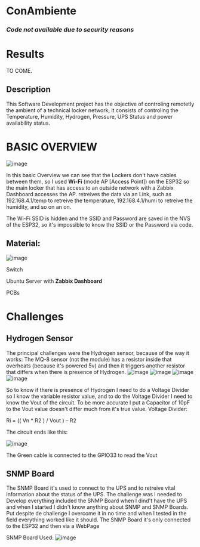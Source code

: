 # ConAmbiente
### ***Code not available due to security reasons***
# Results
TO COME.


## Description
This Software Development project has the objective of controling remotetly the ambient of a technical locker network, it consists of controling the Temperature, Humidity, Hydrogen, Pressure, UPS Status and power availability status.
# BASIC OVERVIEW
![image](https://github.com/Bolofofopt/Projects/assets/145719526/0aaafd33-6b8b-493c-b998-7722c108914d)

In this basic Overview we can see that the Lockers don't have cables between them, so I used **Wi-Fi** (mode AP [Access Point]) on the ESP32 so the main locker that has access to an outside network with a Zabbix Dashboard accesses the AP. retreives the data via an Link, such as 192.168.4.1/temp to retreive the temperature, 192.168.4.1/humi to retreive the humidity, and so on an on.

The Wi-Fi SSID is hidden and the SSID and Password are saved in the NVS of the ESP32, so it's impossible to know the SSID or the Password via code.


## Material:
![image](https://github.com/Bolofofopt/Projects/assets/145719526/a83d0e6c-b4b6-439e-8125-49cf28909e42)


Switch

Ubuntu Server with **Zabbix Dashboard**

PCBs
# Challenges
## Hydrogen Sensor
The principal challenges were the Hydrogen sensor, because of the way it works:
  The MQ-8 sensor (not the module) has a resistor inside that overheats (because it's powered 5v) and then it triggers another resistor that differs when there is presence of Hydrogen.
![image](https://github.com/Bolofofopt/Projects/assets/145719526/7fed941b-467f-49df-b0c2-84ad026ec0eb)
![image](https://github.com/Bolofofopt/Projects/assets/145719526/865fafb1-5018-4fa9-aa36-45f77d1b2351)
![image](https://github.com/Bolofofopt/Projects/assets/145719526/7137e6d4-4299-47e9-a321-b86748789df3)
![image](https://github.com/Bolofofopt/Projects/assets/145719526/ddcd7bb2-1ea9-4fc0-a8a9-346f98c25801)



So to know if there is presence of Hydrogen I need to do a Voltage Divider so I know the variable resistor value, and to do the Voltage Divider I need to know the Vout of the circuit. To be more accurate I put a Capacitor of 10pF to the Vout value doesn't differ much from it's true value.
Voltage Divider:

Ri = (( Vn * R2 ) / Vout ) – R2 

The circuit ends like this:


![image](https://github.com/Bolofofopt/Projects/assets/145719526/2e36d4c6-7d03-4287-9450-c6602016e6c0)

The Green cable is connected to the GPIO33 to read the Vout


## SNMP Board
The SNMP Board it's used to connect to the UPS and to retreive vital information about the status of the UPS.
The challenge was I needed to Develop everything included the SNMP Board when I dind't have the UPS and when I started I didn't know anything about SNMP and SNMP Boards. Put despite de challenge I overcome it in no time and when I tested in the field everything worked like it should. The SNMP Board it's only connected to the ESP32 and then via a WebPage

SNMP Board Used:
![image](https://github.com/Bolofofopt/Projects/assets/145719526/26e4ed73-1275-4340-bc54-d26757b5d482)

